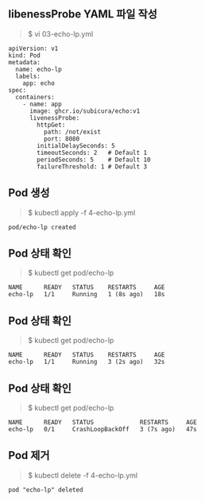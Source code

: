 ## libenessProbe YAML 파일 작성

> $ vi 03-echo-lp.yml
```
apiVersion: v1
kind: Pod
metadata:
  name: echo-lp
  labels:
    app: echo
spec:
  containers:
    - name: app
      image: ghcr.io/subicura/echo:v1
      livenessProbe:
        httpGet:
          path: /not/exist
          port: 8080
        initialDelaySeconds: 5
        timeoutSeconds: 2   # Default 1
        periodSeconds: 5    # Default 10
        failureThreshold: 1 # Default 3
```

## Pod 생성

> $ kubectl apply -f 4-echo-lp.yml
```
pod/echo-lp created
```

## Pod 상태 확인

> $ kubectl get pod/echo-lp
```
NAME      READY   STATUS    RESTARTS     AGE
echo-lp   1/1     Running   1 (8s ago)   18s
```

## Pod 상태 확인

> $ kubectl get pod/echo-lp
```
NAME      READY   STATUS    RESTARTS     AGE
echo-lp   1/1     Running   3 (2s ago)   32s
```

## Pod 상태 확인

> $ kubectl get pod/echo-lp
```
NAME      READY   STATUS             RESTARTS     AGE
echo-lp   0/1     CrashLoopBackOff   3 (7s ago)   47s
```

## Pod 제거

> $ kubectl delete -f 4-echo-lp.yml
```
pod "echo-lp" deleted
```
